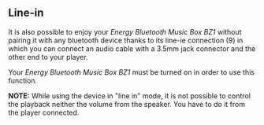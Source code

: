 ## Line-in

It is also possible to enjoy your *Energy Bluetooth Music Box BZ1* without pairing it with any bluetooth device thanks to its line-ie connection (9) in which you can connect an audio cable with a 3.5mm jack connector and the other end to your player. 

Your *Energy Bluetooth Music Box BZ1* must be turned on in order to use this function.

**NOTE:** While using the device in "line in" mode, it is not possible to control the playback neither the volume from the speaker. You have to do it from the player connected. 
